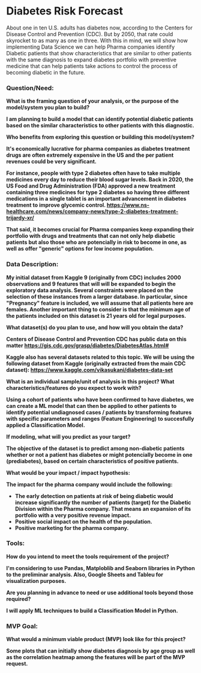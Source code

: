 # Diabetes Risk Forecast
About one in ten U.S. adults has diabetes now, according to the Centers for Disease Control and Prevention (CDC). But by 2050, that rate could skyrocket to as many as one in three. With this in mind, we will show how implementing Data Science we can help Pharma companies identify Diabetic patients that show characteristics that are similar to other patients with the same diagnosis to expand diabetes portfolio with preventive medicine that can help patients take actions to control the process of becoming diabetic in the future.

### Question/Need:

<b>What is the framing question of your analysis, or the purpose of the model/system you plan to build?<b>

I am planning to build a model that can identify potential diabetic patients based on the similar characteristics to other patients with this diagnostic.

Who benefits from exploring this question or building this model/system?

It's economically lucrative for pharma companies as diabetes treatment drugs are often extremely expensive in the US and the per patient revenues could be very significant. 

For instance, people with type 2 diabetes often have to take multiple medicines every day to reduce their blood sugar levels. Back in 2020, the US Food and Drug Administration (FDA) approved a new treatment containing three medicines for type 2 diabetes so having three different medications in a single tablet is an important advancement in diabetes treatment to improve glycemic control. https://www.ns-healthcare.com/news/company-news/type-2-diabetes-treatment-trijardy-xr/

That said, it becomes crucial for Pharma companies keep expanding their portfolio with drugs and treatments that can not only help diabetic patients but also those who are potencially in risk to become in one, as well as offer "generic" options for low income population.

### Data Description:

My initial dataset from Kaggle 9 (originally from CDC) includes 2000 observations and 9 features that will will be expanded to begin the exploratory data analysis. Several constraints were placed on the selection of these instances from a larger database. In particular, since "Pregnancy" feature is included, we will assume that all patients here are females. Another important thing to consider is that the minimum age of the patients included on this dataset is 21 years old for legal purposes.

What dataset(s) do you plan to use, and how will you obtain the data?

Centers of Disease Control and Prevention CDC has public data on this matter https://gis.cdc.gov/grasp/diabetes/DiabetesAtlas.html#

Kaggle also has several datasets related to this topic. We will be using the following dataset from Kaggle (originally extracted from the main CDC dataset): https://www.kaggle.com/vikasukani/diabetes-data-set

What is an individual sample/unit of analysis in this project? What characteristics/features do you expect to work with?

Using a cohort of patients who have been confirmed to have diabetes, we can create a ML model that can then be applied to other patients to identify potential undiagnosed cases / patients by transforming features with specific parameters and ranges (Feature Engineering) to succesfully applied a Classification Model. 

If modeling, what will you predict as your target?

The objective of the dataset is to predict among non-diabetic patients whether or not a patient has diabetes or might potencially become in one (prediabetes), based on certain characteristics of positive patients.

What would be your impact / impact hypothesis:

The impact for the pharma company would include the following:
- The early detection on patients at risk of being diabetic would increase significantly the number of patients (target) for the Diabetic Division within the Pharma company. That means an expansion of its portfolio with a very positive revenue impact.
- Positive social impact on the health of the population.
- Positive marketing for the pharma company.

### Tools:

How do you intend to meet the tools requirement of the project?

I'm considering to use Pandas, Matploblib and Seaborn libraries in Python to the preliminar analysis. Also, Google Sheets and Tableu for visualization purposes.  

Are you planning in advance to need or use additional tools beyond those required?

I will apply ML techniques to build a Classification Model in Python.

### MVP Goal:

What would a minimum viable product (MVP) look like for this project?

Some plots that can initially show diabetes diagnosis by age group as well as the correlation heatmap among the features will be part of the MVP request. 
